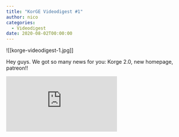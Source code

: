 ```yaml
---
title: "KorGE Videodigest #1"
author: nico
categories:
  - Videodigest
date: 2020-08-02T00:00:00
---
```

![[korge-videodigest-1.jpg]]

Hey guys. We got so many news for you: Korge 2.0, new homepage, patreon!!

<iframe src="https://www.youtube.com/embed/H4vMPpihqdw?feature=oembed" frameborder="0" allow="accelerometer; autoplay; encrypted-media; gyroscope; picture-in-picture" allowfullscreen="" name="fitvid0"></iframe>
